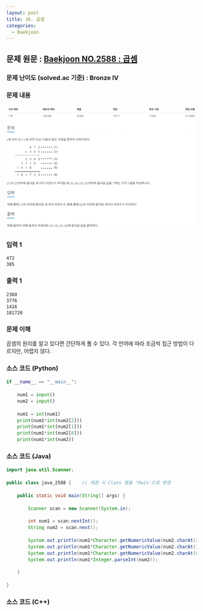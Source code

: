 ```yaml
---
layout: post
title: 16. 곱셈
categories:
  - Baekjoon
---
```


## 문제 원문 : [Baekjoon NO.2588 : 곱셈](https://www.acmicpc.net/problem/2588)  

### 문제 난이도 (solved.ac 기준) : Bronze IV

### 문제 내용
![2588_multiple](/assets/images/Baekjoon/2588_multiple.PNG)  

### 입력 1
```
472
385
```
### 출력 1
```
2360
3776
1416
181720
```  

### 문제 이해
곱셈의 원리를 알고 있다면 간단하게 풀 수 있다.
각 언어에 따라 조금씩 접근 방법이 다르지만, 어렵지 않다.

### 소스 코드 (Python)
```python
if __name__ == "__main__":
    
    num1 = input()
    num2 = input()

    num1 = int(num1)
    print(num1*int(num2[2]))
    print(num1*int(num2[1]))
    print(num1*int(num2[0]))
    print(num1*int(num2))


```  

### 소스 코드 (Java)
```java
import java.util.Scanner;

public class java_2588 {    // 채점 시 Class 명을 'Main'으로 변경

    public static void main(String[] args) {
        
        Scanner scan = new Scanner(System.in);
       
        int num1 = scan.nextInt();
        String num2 = scan.next();

        System.out.println(num1*Character.getNumericValue(num2.charAt(2)));
        System.out.println(num1*Character.getNumericValue(num2.charAt(1)));
        System.out.println(num1*Character.getNumericValue(num2.charAt(0)));
        System.out.println(num1*Integer.parseInt(num2));
       
    }
    
}
```  

### 소스 코드 (C++)

```cpp


```

